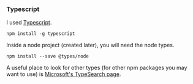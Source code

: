 
### Typescript

I used [Typescript](https://www.typescriptlang.org).

~~~
npm install -g typescript
~~~

Inside a node project (created later), you will need the node types.

~~~
npm install --save @types/node
~~~

A useful place to look for other types (for other npm packages you may want to use) is [Microsoft's TypeSearch page](https://microsoft.github.io/TypeSearch/).



